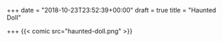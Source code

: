 +++
date = "2018-10-23T23:52:39+00:00"
draft = true
title = "Haunted Doll"

+++
{{< comic src="haunted-doll.png" >}}